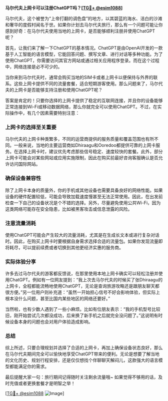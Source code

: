 **马尔代夫上网卡可以注册ChatGPT吗？[[TG💪+ @esim1088](https://t.me/s/esim1088)]**

马尔代夫，这个被誉为“上帝打翻的调色盘”的地方，以其碧蓝的海水、洁白的沙滩和奢华的度假村闻名于世。如果你计划去马尔代夫旅行，那么有一个问题可能让你感到好奇：在马尔代夫使用当地的上网卡，是否能够顺利注册并使用ChatGPT呢？

首先，让我们来了解一下ChatGPT的基本情况。ChatGPT是由OpenAI开发的一款基于人工智能的语言模型，它能回答问题、撰写文章、进行对话等多种功能。为了使用ChatGPT，你需要访问其官方网站或通过相关应用程序登录。而在这个过程中，网络连接是必不可少的。

当你来到马尔代夫时，通常会购买当地的SIM卡或者上网卡以便保持与外界的联系。这些上网卡提供不同的流量套餐，适合短期游客使用。那么问题来了，马尔代夫的上网卡是否能够支持注册和使用ChatGPT呢？

答案是肯定的！只要你选择的上网卡提供了稳定的互联网连接，并且你的设备能够正常连接到Wi-Fi或移动数据网络，那么你就完全可以使用ChatGPT。不过，在实际操作中，有几个因素需要特别注意：

### 上网卡的选择至关重要

马尔代夫的上网卡种类繁多，不同的运营商提供的服务质量和覆盖范围也有所不同。一般来说，当地的主要运营商如Dhiraagu和Ooredoo都提供可靠的上网卡服务。在选择上网卡时，建议优先考虑那些信号稳定、速度较快的套餐。此外，部分上网卡可能会对某些网站或应用实施限制，因此在购买前最好咨询客服确认是否允许访问国际网站。

### 确保设备兼容性

除了上网卡本身的质量外，你的手机或其他设备也需要具备良好的网络性能。如果设备的硬件配置较低，可能会导致加载速度慢甚至无法正常使用。因此，在出发前检查一下自己的设备状况是个不错的选择。另外，尽量避免使用公共Wi-Fi，因为这类网络可能存在安全隐患，比如被黑客攻击或信息泄露的风险。

### 注意流量消耗

使用ChatGPT可能会产生较大的流量消耗，尤其是在生成长文本或进行复杂对话时。因此，在购买上网卡时要根据自身需求选择合适的流量包。如果你发现流量即将耗尽，可以提前续费或者切换到其他更经济实惠的服务商。

### 实际体验分享

许多去过马尔代夫的游客都反馈说，在那里使用本地上网卡确实可以轻松注册并使用ChatGPT。例如有一位网友提到：“我上次去马尔代夫的时候买了张Dhiraagu的上网卡，全程都能流畅地使用ChatGPT，无论是查询旅游攻略还是跟朋友聊天都很方便。”另一位用户则补充道：“虽然一开始担心信号不好会影响体验，但实际上根本没什么问题，甚至比国内某些地区的网络还要好。”

当然啦，也有少数人遇到了一些小麻烦。比如有位朋友表示：“我的手机型号比较旧，刚开始尝试几次都没成功，后来换了新手机之后就完全没问题了。”这说明有时候设备本身的问题也会对用户体验造成影响。

### 总结

综上所述，只要合理规划并选择了合适的上网卡，再加上确保设备状态良好，那么在马尔代夫期间完全可以愉快地享受ChatGPT带来的便利。无论是想要了解当地的文化历史、规划行程安排，还是仅仅想找个伴聊聊天解闷儿，这款强大的语言模型都能满足你的需求。

最后提醒大家一句：旅行期间记得随时关注剩余流量哦~ 如果觉得不够用的话，及时充值或者更换套餐才是明智之举！

[[TG💪+ @esim1088](https://t.me/s/esim1088) ![Image](https://i.postimg.cc/4NQfJmqS/Snipaste-2025-05-13-00-14-12.png)]